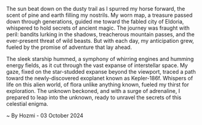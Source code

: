 
The sun beat down on the dusty trail as I spurred my horse forward, the scent of pine and earth filling my nostrils. My worn map, a treasure passed down through generations, guided me toward the fabled city of Eldoria, whispered to hold secrets of ancient magic. The journey was fraught with peril: bandits lurking in the shadows, treacherous mountain passes, and the ever-present threat of wild beasts. But with each day, my anticipation grew, fueled by the promise of adventure that lay ahead.

The sleek starship hummed, a symphony of whirring engines and humming energy fields, as it cut through the vast expanse of interstellar space. My gaze, fixed on the star-studded expanse beyond the viewport, traced a path toward the newly-discovered exoplanet known as Kepler-186f. Whispers of life on this alien world, of flora unlike anything known, fueled my thirst for exploration. The unknown beckoned, and with a surge of adrenaline, I prepared to leap into the unknown, ready to unravel the secrets of this celestial enigma. 

~ By Hozmi - 03 October 2024
